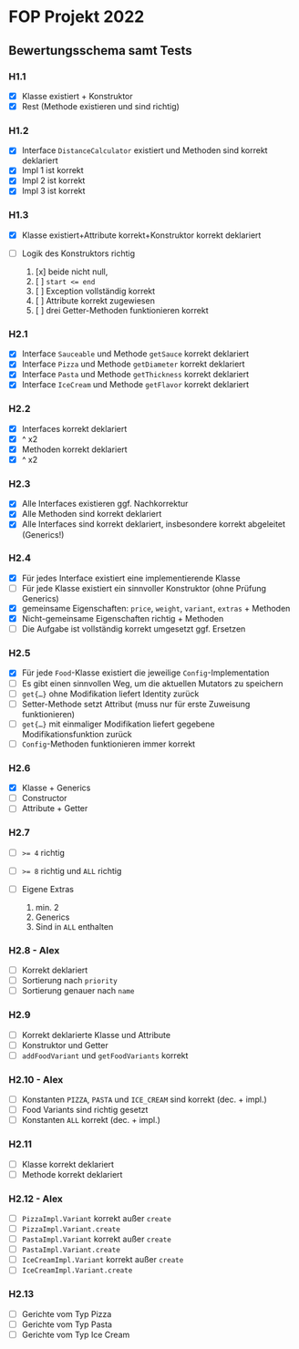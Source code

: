 # FOP Projekt 2022

## Bewertungsschema samt Tests

### H1.1

- [X] Klasse existiert + Konstruktor
- [X] Rest (Methode existieren und sind richtig)

### H1.2

- [X] Interface `DistanceCalculator` existiert und Methoden sind korrekt deklariert
- [X] Impl 1 ist korrekt
- [X] Impl 2 ist korrekt
- [X] Impl 3 ist korrekt

### H1.3

- [x] Klasse existiert+Attribute korrekt+Konstruktor korrekt deklariert
- [ ] Logik des Konstruktors richtig

    1. [x] beide nicht null,
    1. [ ] `start <= end`
    1. [ ] Exception vollständig korrekt
    1. [ ] Attribute korrekt zugewiesen
    1. [ ] drei Getter-Methoden funktionieren korrekt

### H2.1

- [X] Interface `Sauceable` und Methode `getSauce` korrekt deklariert
- [X] Interface `Pizza` und Methode `getDiameter` korrekt deklariert
- [X] Interface `Pasta` und Methode `getThickness` korrekt deklariert
- [X] Interface `IceCream` und Methode `getFlavor` korrekt deklariert

### H2.2

- [X] Interfaces korrekt deklariert
- [X] ^ x2
- [X] Methoden korrekt deklariert
- [X] ^ x2

### H2.3

- [X] Alle Interfaces existieren ggf. Nachkorrektur
- [X] Alle Methoden sind korrekt deklariert
- [X] Alle Interfaces sind korrekt deklariert, insbesondere korrekt abgeleitet (Generics!)

### H2.4

- [X] Für jedes Interface existiert eine implementierende Klasse
- [ ] Für jede Klasse existiert ein sinnvoller Konstruktor (ohne Prüfung Generics)
- [X] gemeinsame Eigenschaften: `price`, `weight`, `variant`, `extras` + Methoden
- [X] Nicht-gemeinsame Eigenschaften richtig + Methoden
- [ ] Die Aufgabe ist vollständig korrekt umgesetzt ggf. Ersetzen

### H2.5

- [X] Für jede `Food`-Klasse existiert die jeweilige `Config`-Implementation
- [ ] Es gibt einen sinnvollen Weg, um die aktuellen Mutators zu speichern
- [ ] `get{…}` ohne Modifikation liefert Identity zurück
- [ ] Setter-Methode setzt Attribut (muss nur für erste Zuweisung funktionieren)
- [ ] `get{…}` mit einmaliger Modifikation liefert gegebene Modifikationsfunktion zurück
- [ ] `Config`-Methoden funktionieren immer korrekt

### H2.6

- [X] Klasse + Generics
- [ ] Constructor
- [ ] Attribute + Getter

### H2.7

- [ ] `>= 4` richtig
- [ ] `>= 8` richtig und `ALL` richtig
- [ ] Eigene Extras

    1. min. 2
    1. Generics
    1. Sind in `ALL` enthalten

### H2.8 - Alex

- [ ] Korrekt deklariert
- [ ] Sortierung nach `priority`
- [ ] Sortierung genauer nach `name`

### H2.9

- [ ] Korrekt deklarierte Klasse und Attribute
- [ ] Konstruktor und Getter
- [ ] `addFoodVariant` und `getFoodVariants` korrekt

### H2.10 - Alex

- [ ] Konstanten `PIZZA`, `PASTA` und `ICE_CREAM` sind korrekt (dec. + impl.)
- [ ] Food Variants sind richtig gesetzt
- [ ] Konstanten `ALL` korrekt (dec. + impl.)

### H2.11

- [ ] Klasse korrekt deklariert
- [ ] Methode korrekt deklariert

### H2.12 - Alex

- [ ] `PizzaImpl.Variant` korrekt außer `create`
- [ ] `PizzaImpl.Variant.create`
- [ ] `PastaImpl.Variant` korrekt außer `create`
- [ ] `PastaImpl.Variant.create`
- [ ] `IceCreamImpl.Variant` korrekt außer `create`
- [ ] `IceCreamImpl.Variant.create`

### H2.13

- [ ] Gerichte vom Typ Pizza
- [ ] Gerichte vom Typ Pasta
- [ ] Gerichte vom Typ Ice Cream
